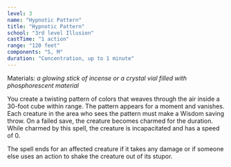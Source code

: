 ```yaml
---
level: 3
name: "Hypnotic Pattern"
title: "Hypnotic Pattern"
school: "3rd level Illusion"
castTime: "1 action"
range: "120 feet"
components: "S, M"
duration: "Concentration, up to 1 minute"
---
```


Materials: *a glowing stick of incense or a crystal vial filled with phosphorescent material*

You create a twisting pattern of colors that weaves through the air inside a 30-foot cube within range. The pattern appears for a moment and vanishes. Each creature in the area who sees the pattern must make a Wisdom saving throw. On a failed save, the creature becomes charmed for the duration. While charmed by this spell, the creature is incapacitated and has a speed of 0.

The spell ends for an affected creature if it takes any damage or if someone else uses an action to shake the creature out of its stupor.
